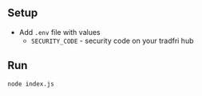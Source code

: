 ## Setup
- Add `.env` file with values
  - `SECURITY_CODE` - security code on your tradfri hub

## Run
`node index.js`